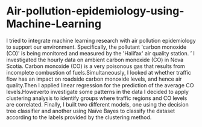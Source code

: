 # Air-pollution-epidemiology-using-Machine-Learning
I tried to integrate machine learning research with air pollution epidemiology to support our environment. 
Specifically, the pollutant 'carbon monoxide (CO)' is being monitored and measured by the 'Halifax' air quality station.
’ I investigated the hourly data on ambient carbon monoxide (CO) in Nova Scotia. 
Carbon monoxide (CO) is a very poisonous gas that results from incomplete combustion of fuels.Simultaneously, I looked
at whether traffic flow has an impact on roadside carbon monoxide levels, and hence air quality.Then I applied linear regression
for the prediction of the average CO levels.Howeverto investigate some patterns in the data I decided to apply clustering
analysis to identify groups where traffic regions and CO levels are correlated. Finally, I built
two different models, one using the decision tree classifier and another using Naïve Bayes to
classify the dataset according to the labels provided by the clustering method.
